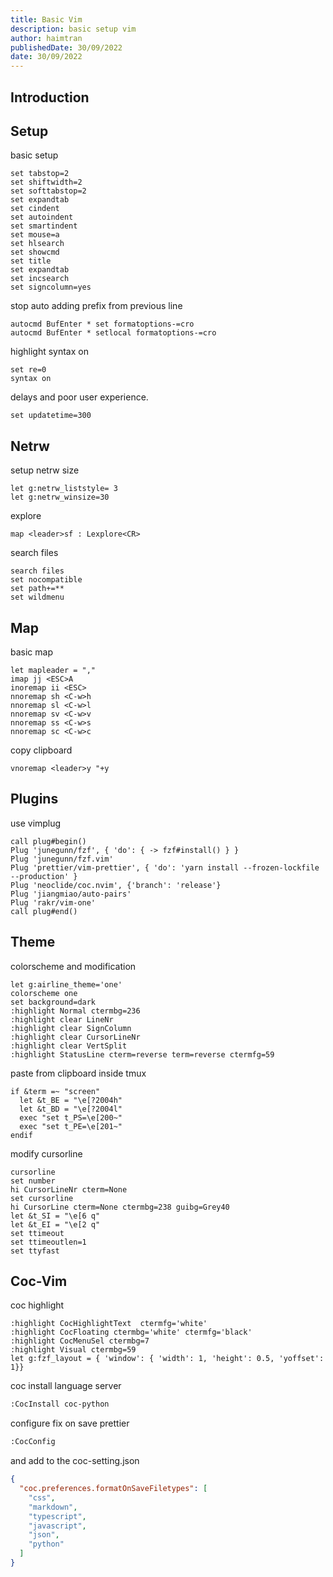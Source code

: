 ```yaml
---
title: Basic Vim
description: basic setup vim
author: haimtran
publishedDate: 30/09/2022
date: 30/09/2022
---
```


## Introduction

## Setup

basic setup

```vim
set tabstop=2
set shiftwidth=2
set softtabstop=2
set expandtab
set cindent
set autoindent
set smartindent
set mouse=a
set hlsearch
set showcmd
set title
set expandtab
set incsearch
set signcolumn=yes
```

stop auto adding prefix from previous line

```vim
autocmd BufEnter * set formatoptions-=cro
autocmd BufEnter * setlocal formatoptions-=cro
```

highlight syntax on

```vim
set re=0
syntax on
```

delays and poor user experience.

```vim
set updatetime=300
```

## Netrw

setup netrw size

```vim
let g:netrw_liststyle= 3
let g:netrw_winsize=30
```

explore

```vim
map <leader>sf : Lexplore<CR>
```

search files

```vim
search files
set nocompatible
set path+=**
set wildmenu
```

## Map

basic map

```vim
let mapleader = ","
imap jj <ESC>A
inoremap ii <ESC>
nnoremap sh <C-w>h
nnoremap sl <C-w>l
nnoremap sv <C-w>v
nnoremap ss <C-w>s
nnoremap sc <C-w>c
```

copy clipboard

```vim
vnoremap <leader>y "+y
```

## Plugins

use vimplug

```vim
call plug#begin()
Plug 'junegunn/fzf', { 'do': { -> fzf#install() } }
Plug 'junegunn/fzf.vim'
Plug 'prettier/vim-prettier', { 'do': 'yarn install --frozen-lockfile --production' }
Plug 'neoclide/coc.nvim', {'branch': 'release'}
Plug 'jiangmiao/auto-pairs'
Plug 'rakr/vim-one'
call plug#end()

```

## Theme

colorscheme and modification

```vim
let g:airline_theme='one'
colorscheme one
set background=dark
:highlight Normal ctermbg=236
:highlight clear LineNr
:highlight clear SignColumn
:highlight clear CursorLineNr
:highlight clear VertSplit
:highlight StatusLine cterm=reverse term=reverse ctermfg=59
```

paste from clipboard inside tmux

```vim
if &term =~ "screen"
  let &t_BE = "\e[?2004h"
  let &t_BD = "\e[?2004l"
  exec "set t_PS=\e[200~"
  exec "set t_PE=\e[201~"
endif
```

modify cursorline

```vim
cursorline
set number
hi CursorLineNr cterm=None
set cursorline
hi CursorLine cterm=None ctermbg=238 guibg=Grey40
let &t_SI = "\e[6 q"
let &t_EI = "\e[2 q"
set ttimeout
set ttimeoutlen=1
set ttyfast
```

## Coc-Vim

coc highlight

```vim
:highlight CocHighlightText  ctermfg='white'
:highlight CocFloating ctermbg='white' ctermfg='black'
:highlight CocMenuSel ctermbg=7
:highlight Visual ctermbg=59
let g:fzf_layout = { 'window': { 'width': 1, 'height': 0.5, 'yoffset': 1}}

```

coc install language server

```bash
:CocInstall coc-python
```

configure fix on save prettier

```bash
:CocConfig
```

and add to the coc-setting.json

```json
{
  "coc.preferences.formatOnSaveFiletypes": [
    "css",
    "markdown",
    "typescript",
    "javascript",
    "json",
    "python"
  ]
}
```
